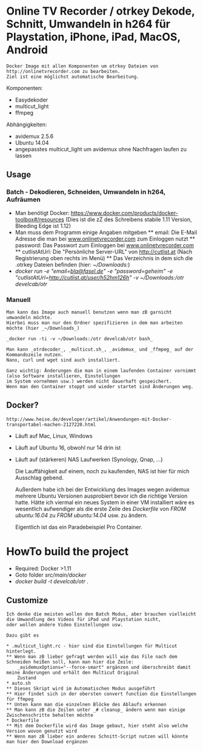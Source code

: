 # Online TV Recorder / otrkey Dekode, Schnitt, Umwandeln in h264 für Playstation, iPhone, iPad, MacOS, Android

	Docker Image mit allen Komponenten um otrkey Dateien von http://onlinetvrecorder.com zu bearbeiten.
	Ziel ist eine möglichst automatische Bearbeitung.

Komponenten:
	
* Easydekoder
* multicut_light
* ffmpeg

Abhängigkeiten:

* avidemux 2.5.6
* Ubuntu 14.04
* angepasstes multicut_light um avidemux ohne Nachfragen laufen zu lassen

## Usage

### Batch - Dekodieren, Schneiden, Umwandeln in h264, Aufräumen

* Man benötigt Docker: https://www.docker.com/products/docker-toolbox#/resources (Dies ist die zZ des Schreibens stabile 1.11 Version, Bleeding Edge ist 1.12)
* Man muss dem Programm einige Angaben mitgeben
** email: Die E-Mail Adresse die man bei www.onlinetvrecorder.com zum Einloggen nutzt
** password: Das Passwort zum Einloggen bei www.onlinetvrecorder.com
** cutlistAtUrl: Die "Persönliche Server-URL" von http://cutlist.at (Nach Registrierung oben rechts im Menü)
** Das Verzeichnis in dem sich die .otrkey Dateien befinden (hier: _~/Downloads:_)
* _docker run -e "email=bla@fasel.de" -e "password=geheim" -e "cutlistAtUrl=http://cutlist.at/user/h52hm126h" -v ~/Downloads:/otr develcab/otr_


### Manuell

	Man kann das Image auch manuell benutzen wenn man zB garnicht umwandeln möchte.
	Hierbei muss man nur den Ordner spezifizieren in dem man arbeiten möchte (hier _~/Downloads_)
	
	_docker run -ti -v ~/Downloads:/otr develcab/otr bash_
	
	Man kann _otrdecoder_, _multicut.sh_, _avidemux_ und _ffmpeg_ auf der Kommandozeile nutzen.
	Nano, curl und wget sind auch installiert.
	
	Ganz wichtig: Änderungen die man in einem laufenden Container vornimmt (also Software installieren, Einstellungen
	im System vornehmen usw.) werden nicht dauerhaft gespeichert.
	Wenn man den Container stoppt und wieder startet sind Änderungen weg.
	
	
## Docker?

	http://www.heise.de/developer/artikel/Anwendungen-mit-Docker-transportabel-machen-2127220.html
	
* Läuft auf Mac, Linux, Windows
* Läuft auf Ubuntu 16, obwohl nur 14 drin ist
* Läuft auf (stärkeren) NAS Laufwerken (Synology, Qnap, ...)

	Die Lauffähigkeit auf einem, noch zu kaufenden, NAS ist hier für mich Ausschlag gebend.
	
	Außerdem habe ich bei der Entwicklung des Images wegen avidemux mehrere Ubuntu Versionen ausprobiert 
	bevor ich die richtige Version hatte.
	Hätte ich viermal ein neues System in einer VM installiert wäre es wesentlich aufwendiger als 
	die erste Zeile des _Dockerfile_ von _FROM ubuntu:16.04_ zu _FROM ubuntu:14.04_ usw. zu ändern.
	
	Eigentlich ist das ein Paradebeispiel Pro Container.


# HowTo build the project

* Required: Docker >1.11
* Goto folder _src/main/docker_
* _docker build -t develcab/otr ._


## Customize

	Ich denke die meisten wollen den Batch Modus, aber brauchen vielleicht die Umwandlung des Videos für iPad und Playstation nicht,
	oder wollen andere Video Einstellungen usw.
	
	Dazu gibt es 
	
	* .multicut_light.rc - hier sind die Einstellungen für Multicut hinterlegt.
	** Wenn man zB lieber gefragt werden will wie das File nach dem Schneiden heißen soll, kann man hier die Zeile: 
		_avidemuxOptions="--force-smart" ergänzen und überschreibt damit meine Änderungen und erhält den Multicut Original
		Zustand
	* auto.sh
	** Dieses Skript wird im Automatischen Modus ausgeführt
	** Hier findet sich in der obersten convert function die Einstellungen für ffmpeg
	** Unten kann man die einzelnen Blöcke des Ablaufs erkennen
	** Man kann zB die Zeilen unter _# cleanup_ ändern wenn man einige Zwischenschritte behalten möchte
	* Dockerfile
	** Mit dem Dockerfile wird das Image gebaut, hier steht also welche Version wovon genutzt wird
	** Wenn man zB lieber ein anderes Schnitt-Script nutzen will könnte man hier den Download ergänzen
	
	